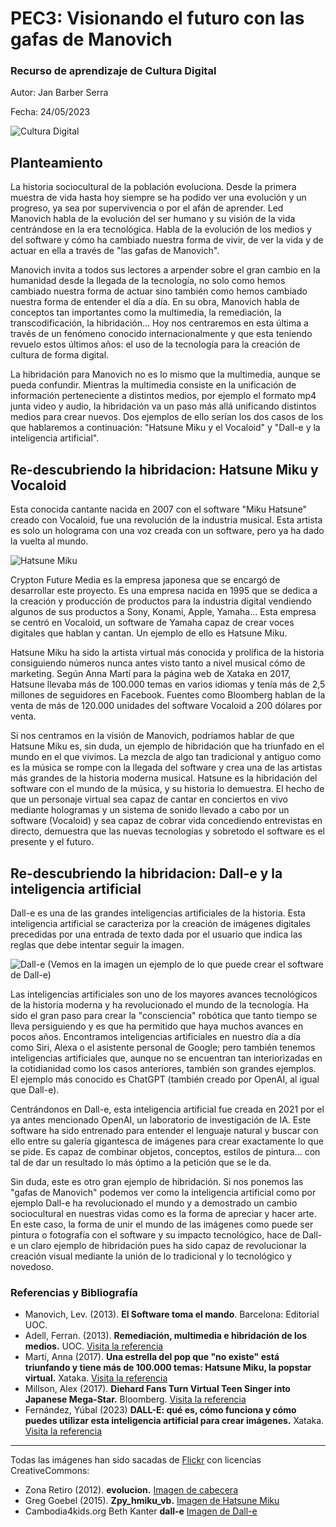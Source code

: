 # PEC3: Visionando el futuro con las gafas de Manovich 

### Recurso de aprendizaje de Cultura Digital 

Autor: Jan Barber Serra

Fecha: 24/05/2023

![Cultura Digital](https://github.com/JanBarber/PEC3_Manovich_Reloaded/assets/134527254/393b2f69-d019-4279-8c17-df2d923a0159)


## Planteamiento


La historia sociocultural de la población evoluciona. Desde la primera muestra de vida hasta hoy siempre se ha podido ver una evolución y un progreso, ya sea por supervivencia o por el afán de aprender. Led Manovich habla de la evolución del ser humano y su visión de la vida centrándose en la era tecnológica. Habla de la evolución de los medios y del software y cómo ha cambiado nuestra forma de vivir, de ver la vida y de actuar en ella a través de "las gafas de Manovich". 

Manovich invita a todos sus lectores a arpender sobre el gran cambio en la humanidad desde la llegada de la tecnología, no solo como hemos cambiado nuestra forma de actuar sino también como hemos cambiado nuestra forma de entender el día a día. En su obra, Manovich habla de conceptos tan importantes como la multimedia, la remediación, la transcodificación, la hibridación... Hoy nos centraremos en esta última a través de un fenómeno conocido internacionalmente y que esta teniendo revuelo estos últimos años: el uso de la tecnología para la creación de cultura de forma digital. 

La hibridación para Manovich no es lo mismo que la multimedia, aunque se pueda confundir. Mientras la multimedia consiste en la unificación de información perteneciente a distintos medios, por ejemplo el formato mp4 junta video y audio, la hibridación va un paso más allá unificando distintos medios para crear nuevos. Dos ejemplos de ello serían los dos casos de los que hablaremos a continuación: "Hatsune Miku y el Vocaloid" y "Dall-e y la inteligencia artificial".


## Re-descubriendo la hibridacion: Hatsune Miku y Vocaloid

Esta conocida cantante nacida en 2007 con el software "Miku Hatsune" creado con Vocaloid, fue una revolución de la industria musical. Esta artista es solo un holograma con una voz creada con un software, pero ya ha dado la vuelta al mundo.

![Hatsune Miku](https://github.com/JanBarber/PEC3_Manovich_Reloaded/assets/134527254/cc377837-df2b-4c39-b052-aea124389cc7)

Crypton Future Media es la empresa japonesa que se encargó de desarrollar este proyecto. Es una empresa nacida en 1995 que se dedica a la creación y producción de productos para la industria digital vendiendo algunos de sus productos a Sony, Konami, Apple, Yamaha... Esta empresa se centró en Vocaloid, un software de Yamaha capaz de crear voces digitales que hablan y cantan. Un ejemplo de ello es Hatsune Miku.

Hatsune Miku ha sido la artista virtual más conocida y prolífica de la historia consiguiendo números nunca antes visto tanto a nivel musical cómo de marketing. Según Anna Martí para la página web de Xataka en 2017, Hatsune llevaba más de 100.000 temas en varios idiomas y tenía más de 2,5 millones de seguidores en Facebook. Fuentes como Bloomberg hablan de la venta de más de 120.000 unidades del software Vocaloid a 200 dólares por venta. 

Si nos centramos en la visión de Manovich, podríamos hablar de que Hatsune Miku es, sin duda, un ejemplo de hibridación que ha triunfado en el mundo en el que vivimos. La mezcla de algo tan tradicional y antiguo como es la música se rompe con la llegada del software y crea una de las artistas más grandes de la historia moderna musical. Hatsune es la hibridación del software con el mundo de la música, y su historia lo demuestra. El hecho de que un personaje virtual sea capaz de cantar en conciertos en vivo mediante hologramas y un sistema de sonido llevado a cabo por un software (Vocaloid) y sea capaz de cobrar vida concediendo entrevistas en directo, demuestra que las nuevas tecnologías y sobretodo el software es el presente y el futuro.

## Re-descubriendo la hibridacion: Dall-e y la inteligencia artificial

Dall-e es una de las grandes inteligencias artificiales de la historia. Esta inteligencia artificial se caracteriza por la creación de imágenes digitales precedidas por una entrada de texto dada por el usuario que indica las reglas que debe intentar seguir la imagen. 

![Dall-e](https://github.com/JanBarber/PEC3_Manovich_Reloaded/assets/134527254/d91a6687-3bf2-4347-8754-ec725c4788c5)
(Vemos en la imagen un ejemplo de lo que puede crear el software de Dall-e)

Las inteligencias artificiales son uno de los mayores avances tecnológicos de la historia moderna y ha revolucionado el mundo de la tecnología. Ha sido el gran paso para crear la "consciencia" robótica que tanto tiempo se lleva persiguiendo y es que ha permitido que haya muchos avances en pocos años. Encontramos inteligencias artificiales en nuestro día a día como Siri, Alexa o el asistente personal de Google; pero también tenemos inteligencias artificiales que, aunque no se encuentran tan interiorizadas en la cotidianidad como los casos anteriores, también son grandes ejemplos. El ejemplo más conocido es ChatGPT (también creado por OpenAI, al igual que Dall-e). 

Centrándonos en Dall-e, esta inteligencia artificial fue creada en 2021 por el ya antes mencionado OpenAI, un laboratorio de investigación de IA. Este software ha sido entrenado para entender el lenguaje natural y buscar con ello entre su galería gigantesca de imágenes para crear exactamente lo que se pide. Es capaz de combinar objetos, conceptos, estilos de pintura... con tal de dar un resultado lo más óptimo a la petición que se le da.

Sin duda, este es otro gran ejemplo de hibridación. Si nos ponemos las "gafas de Manovich" podemos ver como la inteligencia artificial como por ejemplo Dall-e ha revolucionado el mundo y a demostrado un cambio sociocultural en nuestras vidas como es la forma de apreciar y hacer arte. En este caso, la forma de unir el mundo de las imágenes como puede ser pintura o fotografía con el software y su impacto tecnológico, hace de Dall-e un claro ejemplo de hibridación pues ha sido capaz de revolucionar la creación visual mediante la unión de lo tradicional y lo tecnológico y novedoso.

### Referencias y Bibliografía

* Manovich, Lev. (2013). **El Software toma el mando**. Barcelona: Editorial UOC. 
* Adell, Ferran. (2013). **Remediación, multimedia e hibridación de los medios.** UOC. [Visita la referencia](http://multimedia.uoc.edu/blogs/fem/es/remediacio-multimedia-i-hibridacio-dels-mitjans/) 
* Martí, Anna (2017). **Una estrella del pop que "no existe" está triunfando y tiene más de 100.000 temas: Hatsune Miku, la popstar virtual.** Xataka. [Visita la referencia](https://www.xataka.com/musica/cuando-una-estrella-del-pop-triunfa-con-mas-de-100-000-canciones-pero-no-existe-hatsune-miku-la-popstar-virtual)
* Millson, Alex (2017). **Diehard Fans Turn Virtual Teen Singer into Japanese Mega-Star.** Bloomberg. [Visita la referencia](https://www.bloomberg.com/news/articles/2017-10-29/diehard-fans-turn-virtual-teen-singer-into-japanese-mega-star?leadSource=uverify%20wall)
* Fernández, Yúbal (2023) **DALL-E: qué es, cómo funciona y cómo puedes utilizar esta inteligencia artificial para crear imágenes.** Xataka. [Visita la referencia](https://www.xataka.com/basics/dall-e-que-como-funciona-como-puedes-utilizar-esta-inteligencia-artificial-para-crear-imagenes)

----

Todas las imágenes han sido sacadas de [Flickr](https://www.flickr.com/) con licencias CreativeCommons:
* Zona Retiro (2012). **evolucion.** [Imagen de cabecera](https://flic.kr/p/bmzgoo)
* Greg Goebel (2015). **Zpy_hmiku_vb.** [Imagen de Hatsune Miku](https://flic.kr/p/uhYyDh)
* Cambodia4kids.org Beth Kanter **dall-e** [Imagen de Dall-e](https://flic.kr/p/2nEcMot)
